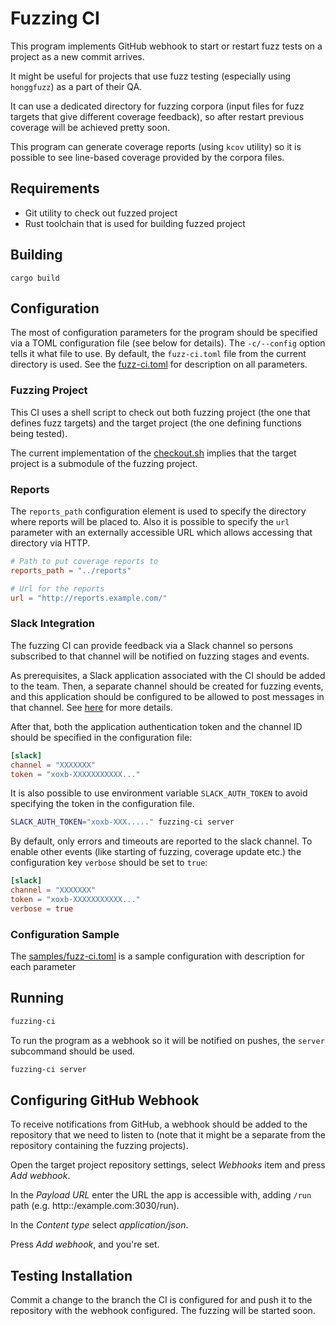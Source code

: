 # Fuzzing CI

This program implements GitHub webhook to start or restart fuzz tests on a
project as a new commit arrives.

It might be useful for projects that use fuzz testing (especially using
`honggfuzz`) as a part of their QA.

It can use a dedicated directory for fuzzing corpora (input files for fuzz targets
that give different coverage feedback), so after restart previous coverage will
be achieved pretty soon.

This program can generate coverage reports (using `kcov` utility) so it is
possible to see line-based coverage provided by the corpora files. 

## Requirements

- Git utility to check out fuzzed project
- Rust toolchain that is used for building fuzzed project

## Building

```
cargo build
```

## Configuration

The most of configuration parameters for the program should be specified via a
TOML configuration file (see below for details). The `-c/--config` option tells
it what file to use. By default, the `fuzz-ci.toml` file from the current
directory is used. See the [fuzz-ci.toml](fuzz-ci.toml) for description on all parameters.

### Fuzzing Project

This CI uses a shell script to check out both fuzzing project (the one that
defines fuzz targets) and the target project (the one defining functions being
tested).

The current implementation of the [checkout.sh](checkout.sh) implies that the target project
is a submodule of the fuzzing project.

### Reports

The `reports_path` configuration element is used to specify the directory where
reports will be placed to. Also it is possible to specify the `url` parameter
with an externally accessible URL which allows accessing that directory via
HTTP.

``` toml
# Path to put coverage reports to
reports_path = "../reports"

# Url for the reports
url = "http://reports.example.com/"
```

### Slack Integration

The fuzzing CI can provide feedback via a Slack channel so persons subscribed to
that channel will be notified on fuzzing stages and events.

As prerequisites, a Slack application associated with the CI should be added to
the team. Then, a separate channel should be created for fuzzing events, and
this application should be configured to be allowed to post messages in that
channel. See [here](https://api.slack.com/authentication/basics) for more details.

After that, both the application authentication token and the channel ID should
be specified in the configuration file:

``` toml
[slack]
channel = "XXXXXXX"
token = "xoxb-XXXXXXXXXXX..."
```

It is also possible to use environment variable `SLACK_AUTH_TOKEN` to avoid
specifying the token in the configuration file.

``` sh
SLACK_AUTH_TOKEN="xoxb-XXX....." fuzzing-ci server
```

By default, only errors and timeouts are reported to the slack channel. To
enable other events (like starting of fuzzing, coverage update etc.) the
configuration key `verbose` should be set to `true`:

``` toml
[slack]
channel = "XXXXXXX"
token = "xoxb-XXXXXXXXXXX..."
verbose = true
```


### Configuration Sample

The [samples/fuzz-ci.toml](samples/fuzz-ci.toml) is a sample configuration with description for each parameter

## Running

``` sh
fuzzing-ci
```

To run the program as a webhook so it will be notified on pushes, the `server`
subcommand should be used.

``` sh
fuzzing-ci server
```

## Configuring GitHub Webhook

To receive notifications from GitHub, a webhook should be added to the
repository that we need to listen to (note that it might be a separate from the
repository containing the fuzzing projects).

Open the target project repository settings, select *Webhooks* item and press
*Add webhook*.

In the *Payload URL* enter the URL the app is accessible with, adding `/run` path
(e.g. http::/example.com:3030/run).

In the *Content type* select *application/json*.

Press *Add webhook*, and you're set.

## Testing Installation

Commit a change to the branch the CI is configured for and push it to the
repository with the webhook configured. The fuzzing will be started soon. 
